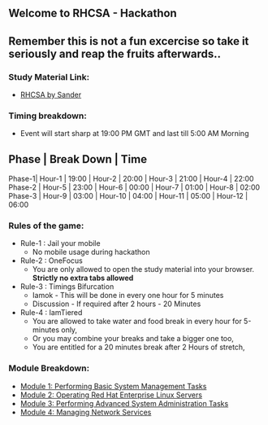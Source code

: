 ## Welcome to RHCSA - Hackathon

## Remember this is not a fun excercise so take it seriously and reap the fruits afterwards..

### Study Material Link:
* [RHCSA by Sander](https://www.safaribooksonline.com/library/view/red-hat-certified/9780134723990/)

### Timing breakdown:
* Event will start sharp at 19:00 PM GMT and last till 5:00 AM Morning

Phase   | Break Down    | Time
--------------------------------
 Phase-1| Hour-1        | 19:00
        | Hour-2        | 20:00
        | Hour-3        | 21:00
        | Hour-4        | 22:00
Phase-2 | Hour-5        | 23:00
        | Hour-6        | 00:00
        | Hour-7        | 01:00
        | Hour-8        | 02:00
Phase-3 | Hour-9        | 03:00
        | Hour-10       | 04:00
        | Hour-11       | 05:00
        | Hour-12       | 06:00
      

### Rules of the game:
* Rule-1 : Jail your mobile
  - No mobile usage during hackathon
* Rule-2 : OneFocus
  - You are only allowed to open the study material into your browser. **Strictly no extra tabs allowed**
* Rule-3 : Timings Bifurcation 
  - Iamok - This will be done in every one hour for 5 minutes
  - Discussion - If required after 2 hours - 20 Minutes
* Rule-4 : IamTiered
  - You are allowed to take water and food break in every hour for 5-minutes only,
  - Or you may combine your breaks and take a bigger one too,
  - You are entitled for a 20 minutes break after 2 Hours of stretch,


### Module Breakdown:
* [Module 1: Performing Basic System Management Tasks](https://www.safaribooksonline.com/library/view/red-hat-certified/9780134723990/RHCA_01_00_00.html)
* [Module 2: Operating Red Hat Enterprise Linux Servers](https://www.safaribooksonline.com/library/view/red-hat-certified/9780134723990/RHCA_02_00_00.html)
* [Module 3: Performing Advanced System Administration Tasks](https://www.safaribooksonline.com/library/view/red-hat-certified/9780134723990/RHCA_03_00_00.html)
* [Module 4: Managing Network Services](https://www.safaribooksonline.com/library/view/red-hat-certified/9780134723990/RHCA_04_00_00.html)
